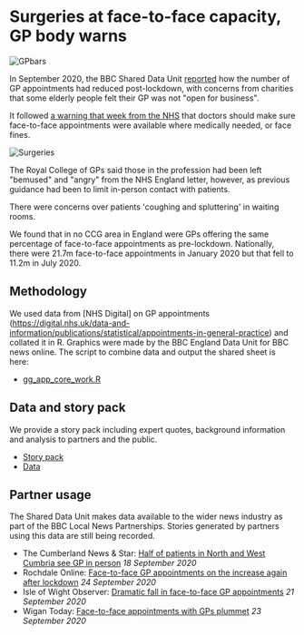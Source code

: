 # Surgeries at face-to-face capacity, GP body warns

![GPbars](https://user-images.githubusercontent.com/61186777/93495188-c09eb280-f905-11ea-8eec-272513157593.png)


In September 2020, the BBC Shared Data Unit [reported](https://www.bbc.co.uk/news/uk-england-54180359) how the number of GP appointments had reduced post-lockdown, with concerns from charities that some elderly people felt their GP was not "open for business".

It followed [a warning that week from the NHS](https://www.bbc.co.uk/news/health-54138915) that doctors should make sure face-to-face appointments were available where medically needed, or face fines.

![Surgeries](https://user-images.githubusercontent.com/61186777/93494815-5b4ac180-f905-11ea-9716-4e8dd88690a8.png)

The Royal College of GPs said those in the profession had been left "bemused" and "angry" from the NHS England letter, however, as previous guidance had been to limit in-person contact with patients.

There were concerns over patients 'coughing and spluttering' in waiting rooms.

We found that in no CCG area in England were GPs offering the same percentage of face-to-face appointments as pre-lockdown. Nationally, there were 21.7m face-to-face appointments in January 2020 but that fell to 11.2m in July 2020.

## Methodology

We used data from [NHS Digital] on GP appointments (https://digital.nhs.uk/data-and-information/publications/statistical/appointments-in-general-practice) and collated it in R.
Graphics were made by the BBC England Data Unit for BBC news online.
The script to combine data and output the shared sheet is here:
* [gg_app_core_work.R](https://github.com/BBC-Data-Unit/gp_face_to_face_appointments/blob/master/gp_app_core_work.R)

## Data and story pack
We provide a story pack including expert quotes, background information and analysis to partners and the public.

* [Story pack](https://docs.google.com/document/d/17cnqOskspNvkiuPxi_alifQRoqvDn705sxCs_g7EV-k/edit?usp=sharing)
* [Data](https://docs.google.com/spreadsheets/d/1bIIzpEo53_eL7i0pA_rEJ9GPzruwtLxN0bdO1Iz-JtM/edit?usp=sharing)

## Partner usage

The Shared Data Unit makes data available to the wider news industry as part of the BBC Local News Partnerships. Stories generated by partners using this data are still being recorded.

* The Cumberland News & Star: [Half of patients in North and West Cumbria see GP in person](https://www.newsandstar.co.uk/news/18729397.half-patients-north-west-cumbria-see-gp-person/) *18 September 2020*
* Rochdale Online: [Face-to-face GP appointments on the increase again after lockdown](https://www.rochdaleonline.co.uk/news-features/2/news-headlines/136656/facetoface-gp-appointments-on-the-increase-again-after-lockdown) *24 September 2020*
* Isle of Wight Observer: [Dramatic fall in face-to-face GP appointments](https://iwobserver.co.uk/dramatic-fall-in-face-to-face-gp-appointments/) *21 September 2020*
* Wigan Today: [Face-to-face appointments with GPs plummet](https://www.wigantoday.net/health/face-face-appointments-gps-plummet-2980147) *23 September 2020*

